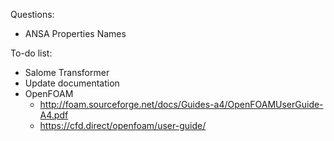 Questions:
- ANSA Properties Names

To-do list:
- Salome Transformer
- Update documentation
- OpenFOAM
  - http://foam.sourceforge.net/docs/Guides-a4/OpenFOAMUserGuide-A4.pdf
  - https://cfd.direct/openfoam/user-guide/


